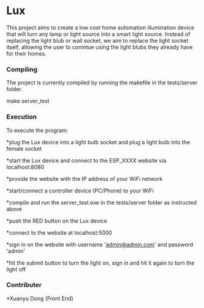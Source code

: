 # Lux

This project aims to create a low cost home automation illumination device that will turn any lamp or light source into a smart light source. Instead of replacing the light blub or wall socket, we aim to replace the light socket itself, allowing the user to conintue using the light blubs they already have for their homes. 

<h3>Compiling</h3>

The project is currently compiled by running the makefile in the tests/server folder.

make server_test

<h3>Execution</h3>

To execute the program:

*plug the Lux device into a light bulb socket and plug a light bulb into the female socket

*start the Lux device and connect to the ESP_XXXX website via localhost:8080

*provide the website with the IP address of your WiFi network

*start/connect a controller device (PC/Phone) to your WiFi

*compile and run the server_test.exe in the tests/server folder as instructed above

*push the RED button on the Lux device

*connect to the website at localhost:5000

*sign in on the website with username 'admin@admin.com' and password 'admin'

*hit the submit button to turn the light on, sign in and hit it again to turn the light off

<h3>Contributer</h3>
*Xuanyu Dong (Front End)
